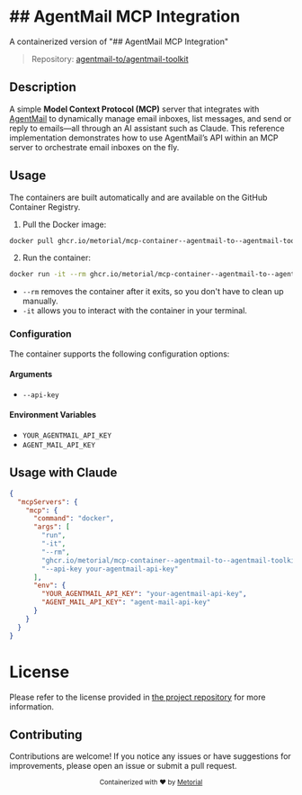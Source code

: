 
# ## AgentMail MCP Integration

A containerized version of "## AgentMail MCP Integration"

> Repository: [agentmail-to/agentmail-toolkit](https://github.com/agentmail-to/agentmail-toolkit)

## Description

A simple **Model Context Protocol (MCP)** server that integrates with [AgentMail](https://agentmail.to) to dynamically manage email inboxes, list messages, and send or reply to emails—all through an AI assistant such as Claude. This reference implementation demonstrates how to use AgentMail’s API within an MCP server to orchestrate email inboxes on the fly.


## Usage

The containers are built automatically and are available on the GitHub Container Registry.

1. Pull the Docker image:

```bash
docker pull ghcr.io/metorial/mcp-container--agentmail-to--agentmail-toolkit--mcp
```

2. Run the container:

```bash
docker run -it --rm ghcr.io/metorial/mcp-container--agentmail-to--agentmail-toolkit--mcp 
```

- `--rm` removes the container after it exits, so you don't have to clean up manually.
- `-it` allows you to interact with the container in your terminal.


### Configuration

The container supports the following configuration options:


#### Arguments

- `--api-key`



#### Environment Variables
- `YOUR_AGENTMAIL_API_KEY`
- `AGENT_MAIL_API_KEY`




## Usage with Claude

```json
{
  "mcpServers": {
    "mcp": {
      "command": "docker",
      "args": [
        "run",
        "-it",
        "--rm",
        "ghcr.io/metorial/mcp-container--agentmail-to--agentmail-toolkit--mcp",
        "--api-key your-agentmail-api-key"
      ],
      "env": {
        "YOUR_AGENTMAIL_API_KEY": "your-agentmail-api-key",
        "AGENT_MAIL_API_KEY": "agent-mail-api-key"
      }
    }
  }
}
```

# License

Please refer to the license provided in [the project repository](https://github.com/agentmail-to/agentmail-toolkit) for more information.

## Contributing

Contributions are welcome! If you notice any issues or have suggestions for improvements, please open an issue or submit a pull request.

<div align="center">
  <sub>Containerized with ❤️ by <a href="https://metorial.com">Metorial</a></sub>
</div>
  